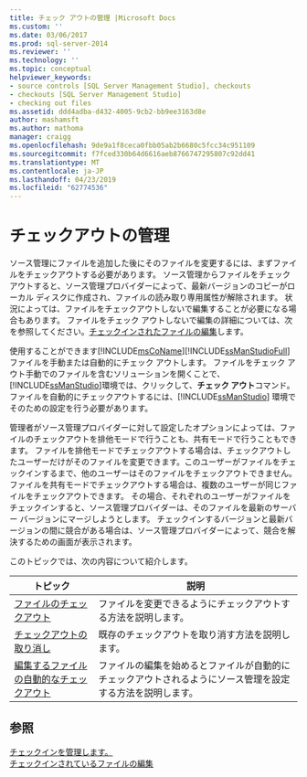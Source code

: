 ```yaml
---
title: チェック アウトの管理 |Microsoft Docs
ms.custom: ''
ms.date: 03/06/2017
ms.prod: sql-server-2014
ms.reviewer: ''
ms.technology: ''
ms.topic: conceptual
helpviewer_keywords:
- source controls [SQL Server Management Studio], checkouts
- checkouts [SQL Server Management Studio]
- checking out files
ms.assetid: ddd4adba-d432-4005-9cb2-bb9ee3163d8e
author: mashamsft
ms.author: mathoma
manager: craigg
ms.openlocfilehash: 9de9a1f8ceca0fbb05ab2b6680c5fcc34c951109
ms.sourcegitcommit: f7fced330b64d6616aeb8766747295807c92dd41
ms.translationtype: MT
ms.contentlocale: ja-JP
ms.lasthandoff: 04/23/2019
ms.locfileid: "62774536"
---
```

# <a name="manage-checkouts"></a>チェックアウトの管理
  ソース管理にファイルを追加した後にそのファイルを変更するには、まずファイルをチェックアウトする必要があります。 ソース管理からファイルをチェックアウトすると、ソース管理プロバイダーによって、最新バージョンのコピーがローカル ディスクに作成され、ファイルの読み取り専用属性が解除されます。 状況によっては、ファイルをチェックアウトしないで編集することが必要になる場合もあります。 ファイルをチェック アウトしないで編集の詳細については、次を参照してください。[チェックインされたファイルの編集](../../2014/database-engine/edit-checked-in-files.md)します。  
  
 使用することができます[!INCLUDE[msCoName](../includes/msconame-md.md)][!INCLUDE[ssManStudioFull](../includes/ssmanstudiofull-md.md)]ファイルを手動または自動的にチェック アウトします。 ファイルをチェック アウト手動でのファイルを含むソリューションを開くことで、[!INCLUDE[ssManStudio](../includes/ssmanstudio-md.md)]環境では、クリックして、**チェック アウト**コマンド。 ファイルを自動的にチェックアウトするには、[!INCLUDE[ssManStudio](../includes/ssmanstudio-md.md)] 環境でそのための設定を行う必要があります。  
  
 管理者がソース管理プロバイダーに対して設定したオプションによっては、ファイルのチェックアウトを排他モードで行うことも、共有モードで行うこともできます。 ファイルを排他モードでチェックアウトする場合は、チェックアウトしたユーザーだけがそのファイルを変更できます。このユーザーがファイルをチェックインするまで、他のユーザーはそのファイルをチェックアウトできません。 ファイルを共有モードでチェックアウトする場合は、複数のユーザーが同じファイルをチェックアウトできます。 その場合、それぞれのユーザーがファイルをチェックインすると、ソース管理プロバイダーは、そのファイルを最新のサーバー バージョンにマージしようとします。 チェックインするバージョンと最新バージョンの間に競合がある場合は、ソース管理プロバイダーによって、競合を解決するための画面が表示されます。  
  
 このトピックでは、次の内容について紹介します。  
  
|トピック|説明|  
|-----------|-----------------|  
|[ファイルのチェックアウト](../../2014/database-engine/check-out-files.md)|ファイルを変更できるようにチェックアウトする方法を説明します。|  
|[チェックアウトの取り消し](../../2014/database-engine/undo-checkouts.md)|既存のチェックアウトを取り消す方法を説明します。|  
|[編集するファイルの自動的なチェックアウト](../../2014/database-engine/automatically-check-out-files-upon-edit.md)|ファイルの編集を始めるとファイルが自動的にチェックアウトされるようにソース管理を設定する方法を説明します。|  
  
## <a name="see-also"></a>参照  
 [チェックインを管理します。](../../2014/database-engine/manage-checkins.md)   
 [チェックインされているファイルの編集](../../2014/database-engine/edit-checked-in-files.md)  
  
  
